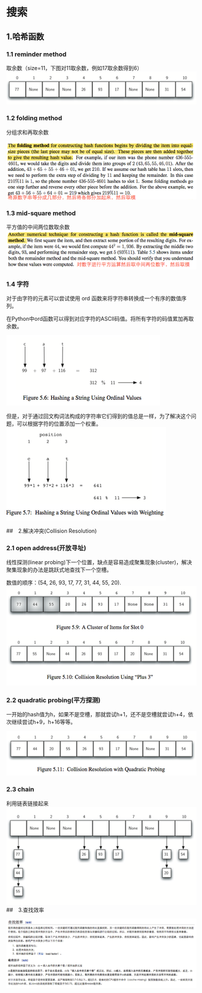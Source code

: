 # 搜索

## 1.哈希函数

### 1.1 reminder method

取余数（size=11，下图对11取余数，例如17取余数得到6）
![](../img/reminder.png)

### 1.2 folding method

分组求和再取余数

![](../img/folding.png)

### 1.3 mid-square method

平方值的中间两位数取余数
![](../img/mid-square.png)

### 1.4 字符
对于由字符的元素可以尝试使用 ord 函数来将字符串转换成一个有序的数值序列。

在Python中ord函数可以得到对应字符的ASCII码值。将所有字符的码值累加再取余数。

![](../img/stringord1.png)

但是，对于通过回文构词法构成的字符串它们得到的值总是一样，为了解决这个问题，可以根据字符的位置添加一个权重。
![](../img/stringord2.png)

##　2.解决冲突(Collision Resolution)

### 2.1 open address(开放寻址)
线性探测(linear probing)下一个位置，缺点是容易造成聚集现象(cluster)，解决聚集现象的办法是跳跃式地查找下一个空槽。

数值的顺序：(54, 26, 93, 17, 77, 31, 44, 55, 20).
![](../img/linearprob.png)


### 2.2 quadratic probing(平方探测)

一开始的hash值为h，如果不是空槽，那就尝试h+1，还不是空槽就尝试h+4，依次继续尝试h+9，h+16等等。

![](../img/quadraticprob.png)
### 2.3 chain
利用链表链接起来
![](../img/chain.png)
##　3.查找效率

![](../img/hashefficiency.png)
